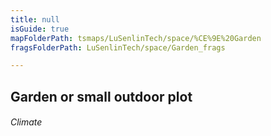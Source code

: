 ```yaml
---
title: null
isGuide: true
mapFolderPath: tsmaps/LuSenlinTech/space/%CE%9E%20Garden
fragsFolderPath: LuSenlinTech/space/Garden_frags

---
```



<!-- tsGuideRenderComment {"guide":{"id":"xVfvv826M","path":"LuSenlinTech/space","fragmentFolderPath":"LuSenlinTech/space/Garden_frags"},"fragment":{"id":"xVfvv826M","topLevelMapKey":"s7LPlH16Y","mapKeyChain":"s7LPlH16Y","guideID":"xVfvv81Co","guidePath":"c:/GitHub/MuddySpud/MuddySpud.github.io/tsmaps/LuSenlinTech/space/Garden.tsmap","chartKey":"s7LPlH16Y","isLeaf":false,"options":[{"id":"xVfvvF2TC","option":"Next","iExitKey":"s7LPr60ZH","order":1}],"iKey":"s7LPr60IG"}} -->

## Garden or small outdoor plot

###### Climate

